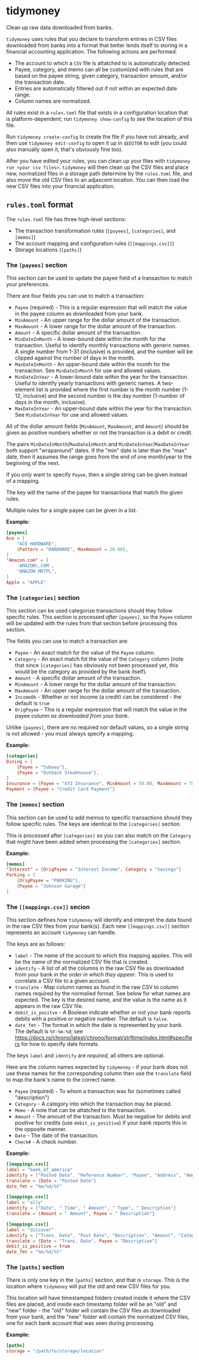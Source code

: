 # tidymoney

Clean up raw data downloaded from banks.

`tidymoney` uses rules that you declare to transform entries in
CSV files downloaded from banks into a format that better lends itself
to storing in a financial accounting application. The following actions
are performed:

- The account to which a `CSV` file is attatched to is automatically
  detected.
- Payee, category, and memo can all be customized with rules that are
  based on the payee string, given category, transaction amount, and/or
  the transaction date.
- Entries are automatically filtered out if not within an expected date
  range.
- Column names are normalized.

All rules exist in a `rules.toml` file that exists in a configuration
location that is platform-dependent; run `tidymoney show-config` to see
the location of this file.

Run `tidymoney create-config` to create the file if you have not already,
and then use `tidymoney edit-config` to open it up in `$EDITOR` to edit
(you could also manually open it, that's obviously fine too).

After you have edited your rules, you can clean up your files with
`tidymoney run <your csv files>`. `tidymoney` will then clean up the CSV
files and place new, normalized files in a storage path determine by
the `rules.toml` file, and also move the old CSV files to an adjascent
location. You can then load the new CSV files into your financial
application.

## `rules.toml` format

The `rules.toml` file has three high-level sections:

- The transaction transformation rules (`[payees]`, `[categories]`, and `[memos]`)
- The account mapping and configuration rules (`[[mappings.csv]]`)
- Storage locations (`[paths]`)

### The `[payees]` section

This section can be used to update the payee field of a transaction to
match your preferences.

There are four fields you can use to match a transaction:

- `Payee` (required) - This is a regular expression that will match the
                       value in the payee column as downloaded from your
                       bank.
- `MinAmount` - An upper range for the dollar amount of the transaction.
- `MaxAmount` - A lower range for the dollar amount of the transaction.
- `Amount` - A specific dollar amount of the transaction.
- `MinDateInMonth` - A lower-bound date within the month for the transaction.
                     Useful to identify monthly transactions with generic names.
                     A single number from 1-31 (inclusive) is provided, and the
                     number will be clipped against the number of days in the
                     month.
- `MaxDateInMonth` - An upper-bound date within the month for the transaction.
                     See `MinDateInMonth` for use and allowed values.
- `MinDateInYear` - A lower-bound date within the year for the transaction.
                    Useful to identify yearly transactions with generic names.
                    A two-element list is provided where the first number is the
                    month number (1-12, inclusive) and the second number is the
                    day number (1-number of days in the month, inclusive).
- `MaxDateInYear` - An upper-bound date within the year for the transaction.
                    See `MinDateInYear` for use and allowed values.

All of the dollar amount fields (`MinAmount`, `MaxAmount`, and `Amount`)
should be given as positive numbers whether or not the transaction is
a debit or credit.

The pairs `MinDateInMonth`/`MaxDateInMonth` and `MinDateInYear`/`MaxDateInYear`
both support "wraparound" dates. If the "min" date is later than the "max"
date, then it assumes the range goes from the end of one month/year to the
beginning of the next.

If you only want to specify `Payee`, then a single string can be given
instead of a mapping.

The key will the name of the payee for transactions that match the
given rules.

Multiple rules for a single payee can be given in a list.

**Example:**

```toml
[payees]
Ace = [
    "ACE HARDWARE",
    {Pattern = "HARDWARE", MaxAmount = 20.00},
]
"Amazon.com" = [
    'AMAZON\.COM',
    "AMAZON MKTPL",
]
Apple = "APPLE"
```

### The `[categories]` section

This section can be used categorize transactions should they follow specific rules.
This section is processed *after* `[payees]`, so the `Payee` column will be
updated with the rules from that section before processing this section.

The fields you can use to match a transaction are:

- `Payee` - An exact match for the value of the `Payee` column.
- `Category` - An exact match fot the value of the `Category` column
               (note that since `[categories]` has obviously not been processed
               yet, this would be the category as provided by the bank itself).
- `Amount` - A specific dollar amount of the transaction.
- `MinAmount` - A lower range for the dollar amount of the transaction.
- `MaxAmount` - An upper range for the dollar amount of the transaction.
- `IncomeOk` - Whether or not income (a credit) can be considered - the
               default is `true`
- `OrigPayee` - This is a regular expression that will match the
                value in the payee column *as downloaded from your bank*.

Unlike `[payees]`, there are no required nor default values, so a single
string is not allowed - you must always specify a mapping.

**Example:**

```toml
[categories]
Dining = [
    {Payee = "Subway"},
    {Payee = "Outback Steakhouse"},
]
Insurance = {Payee = "XYZ Insurance", MinAmount = 50.00, MaxAmount = 75.00}
Payment = {Payee = "Credit Card Payment"}
```

### The `[memos]` section

This section can be used to add memos to specific transactions should they
follow specific rules. The keys are identical to the `[categories]` section.

This is processed after `[categories]` so you can also match on the `Category`
that might have been added when processing the `[categories]` section.

**Example:**

```toml
[memos]
"Interest" = {OrigPayee = "Interest Income", Category = "Savings"}
Parking = [
    {OrigPayee = "PARKING"},
    {Payee = "Johnson Garage"}
]
```

### The `[[mappings.csv]]` secion

This section defines how `tidymoney` will identify and interpret the data
found in the raw CSV files from your bank(s). Each new `[[mappings.csv]]` section
represents an account `tidymoney` can handle.

The keys are as follows:

- `label` - The name of the account to which this mapping applies.
            This will be the name of the normalized CSV file that is created.
- `identify` - A list of all the columns in the raw CSV file as downloaded
               from your bank *in the order in which they appear*.
               This is used to correlate a CSV file to a given account.
- `translate` - Map column names as found in the raw CSV to column names
                required by the normalied format. See below for what names
                are expected. The key is the desired name, and the value
                is the name as it appears in the raw CSV file.
- `debit_is_positve` - A Boolean indicate whether or not your bank reports
                       debits with a positive or negative number.
                       The default is `false`.
- `date_fmt` - The format in which the date is represented by your bank.
               The default is `%Y-%m-%d`; see
               https://docs.rs/chrono/latest/chrono/format/strftime/index.html#specifiers
               for how to specify date formats.

The keys `label` and `identify` are *required*, all others are optional.

Here are the column names expected by `tidymoney` - if your bank does
not use these names for the corresponding column then use the `translate`
field to map the bank's name to the correct name.

- `Payee` (required) - To whom a transaction was for (sometimes called
                       "description")
- `Category` - A category into which the transaction may be placed.
- `Memo` - A note that can be attatched to the transaction.
- `Amount` - The amount of the transaction. Must be negative for debits
             and positive for credits (use `debit_is_positive`) if your
             bank reports this in the opposite manner.
- `Date` - The date of the transaction.
- `Check#` - A check number.

**Example:**

```toml
[[mappings.csv]]
label = "bank_of_america"
identify = ["Posted Date", "Reference Number", "Payee", "Address", "Amount"]
translate = {Date = "Posted Date"}
date_fmt = "%m/%d/%Y"

[[mappings.csv]]
label = "ally"
identify = ["Date", " Time", " Amount", " Type", " Description"]
translate = {Amount = " Amount", Payee = " Description"}

[[mappings.csv]]
label = "discover"
identify = ["Trans. Date", "Post Date", "Description", "Amount", "Category"]
translate = {Date = "Trans. Date", Payee = "Description"}
debit_is_positive = true
date_fmt = "%m/%d/%Y"
```

### The `[paths]` section

There is only one key in the `[paths]` section, and that is `storage`. This
is the location where `tidymoney` will put the old and new CSV files for you.

This location will have timestamped folders created inside it where the CSV
files are placed, and inside each timestamp folder will be an "old" and "new"
folder - the "old" folder will contain the CSV files as downloaded from your bank,
and the "new" folder will contain the normalized CSV files, one for each bank
account that was seen during processing.

**Example:**

```toml
[paths]
storage = "/path/to/storage/location"
```